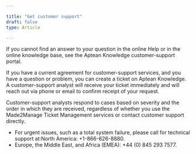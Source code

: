 ```yaml
---

title: "Get customer support"
draft: false
type: Article

---
```


If you cannot find an answer to your question in the online Help or in the online knowledge base, see the Aptean Knowledge customer-support portal.

If you have a current agreement for customer-support services, and you have a question or problem, you can create a ticket on Aptean Knowledge. A customer-support analyst will receive your ticket immediately and will reach out via phone or email to confirm receipt of your request.

Customer-support analysts respond to cases based on severity and the order in which they are received, regardless of whether you use the Made2Manage Ticket Management services or contact customer support directly.

-   For urgent issues, such as a total system failure, please call for technical support at:North America: +1-866-626-8880.
-   Europe, the Middle East, and Africa (EMEA): +44 (0) 845 293 7577.


